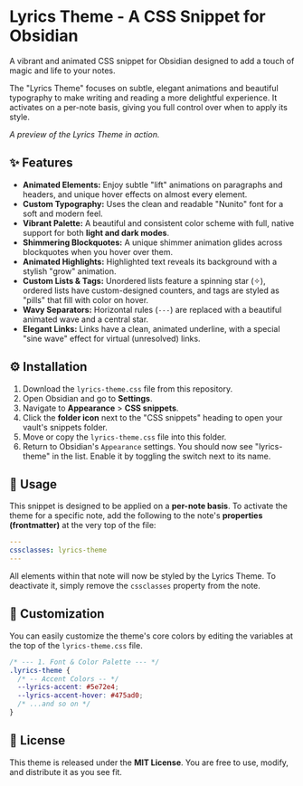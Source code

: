 # Lyrics Theme - A CSS Snippet for Obsidian

A vibrant and animated CSS snippet for Obsidian designed to add a touch of magic and life to your notes.

The "Lyrics Theme" focuses on subtle, elegant animations and beautiful typography to make writing and reading a more delightful experience. It activates on a per-note basis, giving you full control over when to apply its style.

*A preview of the Lyrics Theme in action.*

## ✨ Features

  * **Animated Elements:** Enjoy subtle "lift" animations on paragraphs and headers, and unique hover effects on almost every element.
  * **Custom Typography:** Uses the clean and readable "Nunito" font for a soft and modern feel.
  * **Vibrant Palette:** A beautiful and consistent color scheme with full, native support for both **light and dark modes**.
  * **Shimmering Blockquotes:** A unique shimmer animation glides across blockquotes when you hover over them.
  * **Animated Highlights:** Highlighted text reveals its background with a stylish "grow" animation.
  * **Custom Lists & Tags:** Unordered lists feature a spinning star (✧), ordered lists have custom-designed counters, and tags are styled as "pills" that fill with color on hover.
  * **Wavy Separators:** Horizontal rules (`---`) are replaced with a beautiful animated wave and a central star.
  * **Elegant Links:** Links have a clean, animated underline, with a special "sine wave" effect for virtual (unresolved) links.

## ⚙️ Installation

1.  Download the `lyrics-theme.css` file from this repository.
2.  Open Obsidian and go to **Settings**.
3.  Navigate to **Appearance** \> **CSS snippets**.
4.  Click the **folder icon** next to the "CSS snippets" heading to open your vault's snippets folder.
5.  Move or copy the `lyrics-theme.css` file into this folder.
6.  Return to Obsidian's `Appearance` settings. You should now see "lyrics-theme" in the list. Enable it by toggling the switch next to its name.

## 🚀 Usage

This snippet is designed to be applied on a **per-note basis**. To activate the theme for a specific note, add the following to the note's **properties (frontmatter)** at the very top of the file:

```yaml
---
cssclasses: lyrics-theme
---
```

All elements within that note will now be styled by the Lyrics Theme. To deactivate it, simply remove the `cssclasses` property from the note.

## 🎨 Customization

You can easily customize the theme's core colors by editing the variables at the top of the `lyrics-theme.css` file.

```css
/* --- 1. Font & Color Palette --- */
.lyrics-theme {
  /* -- Accent Colors -- */
  --lyrics-accent: #5e72e4;
  --lyrics-accent-hover: #475ad0;
  /* ...and so on */
}
```

## 📄 License

This theme is released under the **MIT License**. You are free to use, modify, and distribute it as you see fit.